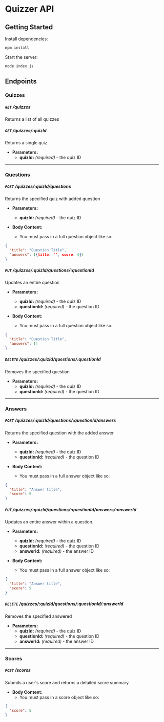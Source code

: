 # Quizzer API

## Getting Started
Install dependencies:

```bash
npm install
```

Start the server:

```bash
node index.js
```

## Endpoints

### Quizzes

##### `GET` /quizzes  
Returns a list of all quizzes

##### `GET` /quizzes/:quizId  
Returns a single quiz

* **Parameters:**  
  * **quizId:** *(required)* <String> - the quiz ID

-----------------------------------------------

### Questions

##### `POST` /quizzes/:quizId/questions  
Returns the specified quiz with added question

* **Parameters:**  
  * **quizId:** *(required)* <String> - the quiz ID


* **Body Content:**  
  * You must pass in a full question object like so:

```json
{
  "title": "Question Title",
  "answers": [{title: '', score: 0}]
}
```

##### `PUT` /quizzes/:quizId/questions/:questionId  
Updates an entire question

* **Parameters:**  
  * **quizId:** *(required)* <String> - the quiz ID
  * **questionId:** *(required)* <String> - the question ID


* **Body Content:**  
  * You must pass in a full question object like so:

```json
{
  "title": "Question Title",
  "answers": []
}
```

##### `DELETE` /quizzes/:quizId/questions/:questionId  
Removes the specified question

* **Parameters:**  
  * **quizId:** *(required)* <String> - the quiz ID
  * **questionId:** *(required)* <String> - the question ID

-----------------------------------------------

### Answers

##### `POST` /quizzes/:quizId/questions/:questionId/answers  
Returns the specified question with the added answer

* **Parameters:**  
  * **quizId:** *(required)* <String> - the quiz ID
  * **questionId:** *(required)* <String> - the question ID


* **Body Content:**  
  * You must pass in a full answer object like so:

```json
{
  "title": "Answer title",
  "score": 5
}
```

##### `PUT` /quizzes/:quizId/questions/:questionId/answers/:answerId  
Updates an entire answer within a question.

* **Parameters:**  
  * **quizId:** *(required)* <String> - the quiz ID
  * **questionId:** *(required)* <String> - the question ID
  * **answerId:** *(required)* <String> - the answer ID


* **Body Content:**  
  * You must pass in a full answer object like so:

```json
{
  "title": "Answer title",
  "score": 5
}
```

##### `DELETE` /quizzes/:quizId/questions/:questionId/:answerId  
Removes the specified answered

* **Parameters:**  
  * **quizId:** *(required)* <String> - the quiz ID
  * **questionId:** *(required)* <String> - the question ID
  * **answerId:** *(required)* <String> - the answer ID

-----------------------------------------------

### Scores

##### `POST` /scores  
Submits a user's score and returns a detailed score summary

* **Body Content:**  
  * You must pass in a score object like so:

```json
{
  "score": 5
}
```
